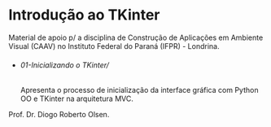 # Introdução ao TKinter

Material de apoio p/ a disciplina de Construção de Aplicações em Ambiente Visual (CAAV) no Instituto Federal do Paraná (IFPR) - Londrina.



- ###### 01-Inicializando o TKinter/

  Apresenta o processo de inicialização da interface gráfica com Python OO e TKinter na arquitetura MVC.



Prof. Dr. Diogo Roberto Olsen.

